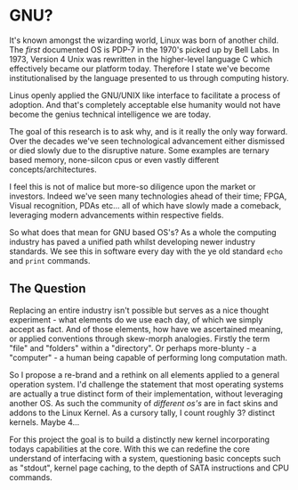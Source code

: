 # GNU?

It's known amongst the wizarding world, Linux was born of another child. The _first_ documented OS is PDP-7 in the 1970's picked up by Bell Labs. In 1973, Version 4 Unix was rewritten in the higher-level language C which effectively became our platform today. Therefore I state we've become institutionalised by the language presented to us through computing history.

Linus openly applied the GNU/UNIX like interface to facilitate a process of adoption. And that's completely acceptable else humanity would not have become the genius technical intelligence we are today.

The goal of this research is to ask why, and is it really the only way forward. Over the decades we've seen technological advancement either dismissed or died slowly due to the disruptive nature. Some examples are ternary based memory, none-silcon cpus or even vastly different concepts/architectures.

I feel this is not of malice but more-so diligence upon the market or investors. Indeed we've seen many technologies ahead of their time; FPGA, Visual recognition, PDAs etc... all of which have slowly made a comeback, leveraging modern advancements within respective fields.

So what does that mean for GNU based OS's? As a whole the computing industry has paved a unified path whilst developing newer industry standards. We see this in software every day with the ye old standard `echo` and `print` commands.


## The Question

Replacing an entire industry isn't possible but serves as a nice thought experiment - what elements do we use each day, of which we simply accept as fact. And of those elements, how have we ascertained meaning, or applied conventions through skew-morph analogies. Firstly the term "file" and "folders" within a "directory". Or perhaps more-blunty - a "computer" - a human being capable of performing long computation math.

So I propose a re-brand and a rethink on all elements applied to a general operation system. I'd challenge the statement that most operating systems are actually a true distinct form of their implementation, without leveraging another OS. As such the community of _different os's_ are in fact skins and addons to the Linux Kernel. As a cursory tally, I count roughly 3? distinct kernels. Maybe 4...

For this project the goal is to build a distinctly new kernel incorporating todays capabilities at the core. With this we can redefine the core understand of interfacing with a system, questioning basic concepts such as "stdout", kernel page caching, to the depth of SATA instructions and CPU commands.
